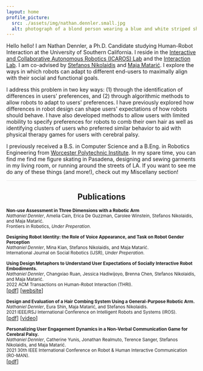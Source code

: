 ```yaml
---
layout: home
profile_picture:
  src: ./assets/img/nathan.dennler.small.jpg
  alt: photograph of a blond person wearing a blue and white striped shirt staring into the camera.
---
```


<p>
  Hello hello! I am Nathan Dennler, a Ph.D. Candidate studying Human-Robot Interaction at the University of Southern California. I reside in the <a href="https://icaros.usc.edu/">Interactive and Collaborative Autonomous Robotics (ICAROS) Lab</a> and the <a href="https://uscinteractionlab.web.app/">Interaction Lab</a>. I am co-advised by <a href="https://stefanosnikolaidis.net/">Stefanos Nikolaidis</a> and <a href="http://maja-mataric.web.app">Maja Matarić</a>. I explore the ways in which robots can adapt to different end-users to maximally align with their social and functional goals. 
</p>

<p>
  I address this problem in two key ways: (1) through the identification of differences in users' preferences, and (2) through algorithmic methods to allow robots to adapt to users' preferences. I have previously explored how differences in robot design can shape users' expectations of how robots should behave. I have also developed methods to allow users with limited mobility to specify preferences for robots to comb their own hair as well as identifying clusters of users who preferred similar behavior to aid with physical therapy games for users with cerebral palsy.
</p>

<p>
  I previously received a B.S. in Computer Science and a B.Eng. in Robotics Engineering from <a href="https://www.wpi.edu/">Worcester Polytechnic Institute</a>. In my spare time, you can find me find me figure skating in Pasadena, designing and sewing garments in my living room, or running around the streets of LA. If you want to see me do any of these things (and more!), check out my Miscellany section!
</p>

<hr style="background-color:#e8e8e8;border:none;height:1px;">
<h2 style="text-align:center;">
Publications
</h2>

<p>
  <small>
  <b> Non-use Assessment in Three Dimensions with a Robotic Arm </b><br>
  <i>Nathaniel Dennler</i>, Amelia Cain, Erica De Guzzman, Carolee Winstein, Stefanos Nikolaidis, and Maja Matarić. <br>
  Frontiers in Robotics, <i>Under Preperation</i>.<br>
  </small>
</p>

<p>
  <small>
  <b>Designing Robot Identity: the Role of Voice Appearance, and Task on Robot Gender Perception </b><br>
  <i>Nathaniel Dennler</i>, Mina Kian, Stefanos Nikolaidis, and Maja Matarić. <br>
  International Journal on Social Robotics (IJSR), <i>Under Preperation</i>.<br>
  </small>
</p>

<p>
  <small>
  <b>Using Design Metaphors to Understand User Expectations of Socially Interactive Robot Embodiments. </b><br>
  <i>Nathaniel Dennler</i>, Changxiao Ruan, Jessica Hadiwijoyo, Brenna Chen, Stefanos Nikolaidis, and Maja Matarić. <br>
  2022 ACM Transactions on Human-Robot Interaction (THRI).<br>
  </small>
  [<a href="https://dl.acm.org/doi/abs/10.1145/3550489">pdf</a>] [<a href="https://interaction-lab.github.io/robot-metaphors/">website</a>]
</p>

<p>
  <small>
  <b>Design and Evaluation of a Hair Combing System Using a General-Purpose Robotic Arm. </b><br>
  <i>Nathaniel Dennler</i>, Eura Shin, Maja Matarić, and Stefanos Nikolaidis. <br>
  2021 IEEE/RSJ International Conference on Intelligent Robots and Systems (IROS).<br>
  </small>
  [<a href="https://ieeexplore.ieee.org/document/9636768">pdf</a>] [<a href="https://youtu.be/FJ8jtZohNak">video</a>]<!-- [<a href="https://youtu.be/FJ8jtZohNak">presentation</a>] -->
</p>

<p>
  <small>
  <b>Personalizing User Engagement Dynamics in a Non-Verbal Communication Game for Cerebral Palsy. </b><br>
  <i>Nathaniel Dennler</i>, Catherine Yunis, Jonathan Realmuto, Terence Sanger, Stefanos Nikolaidis, and Maja Matarić. <br>
  2021 30th IEEE International Conference on Robot & Human Interactive Communication (RO-MAN).<br>
  </small>
  [<a href="https://ieeexplore.ieee.org/document/9515466">pdf</a>]
</p>
